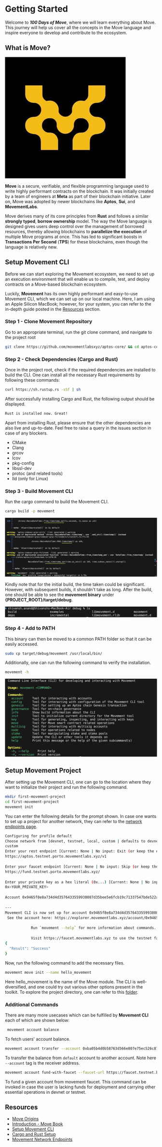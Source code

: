 # Getting Started

Welcome to **_100 Days of Move_**, where we will learn everything about Move. This journey will help us cover all the concepts in the Move language and inspire everyone to develop and contribute to the ecosystem.

## What is Move?

![](assets/20250102_173148_movement-labs_cover.webp)

**Move** is a secure, verifiable, and flexible programming language used to write highly performant contracts on the blockchain. It was initially created by a team of engineers at **Meta** as part of their blockchain initiative. Later on, Move was adopted by newer blockchains like **Aptos**, **Sui**, and **MovementLabs**.

Move derives many of its core principles from **Rust** and follows a similar **strongly typed**, **borrow ownership** model. The way the Move language is designed gives users deep control over the management of borrowed resources, thereby allowing blockchains to **parallelize the execution** of multiple Move programs at once. This has led to significant boosts in **Transactions Per Second** (**TPS**) for these blockchains, even though the language is relatively new.

## Setup Movement CLI

Before we can start exploring the Movement ecosystem, we need to set up an execution environment that will enable us to compile, test, and deploy contracts on a Move-based blockchain ecosystem.

Luckily, **Movement** has its own highly performant and easy-to-use Movement CLI, which we can set up on our local machine. Here, I am using an Apple Silicon MacBook; however, for your system, you can refer to the in-depth guide posted in the [Resources](#resources) section.

### Step 1 - Clone Movement Repository

Go to an appropriate terminal, run the git clone command, and navigate to the project root

```bash
git clone https://github.com/movementlabsxyz/aptos-core/ && cd aptos-core
```

### Step 2 - Check Dependencies (Cargo and Rust)

Once in the project root, check if the required dependencies are installed to build the CLI. One can install all the necessary Rust requirements by following these commands:

```bash
curl https://sh.rustup.rs -sSf | sh
```

After successfully installing Cargo and Rust, the following output should be displayed.

```bash
Rust is installed now. Great!
```

Apart from installing Rust, please ensure that the other dependencies are also live and up-to-date. Feel free to raise a query in the issues section in case of any blockers.

* CMake
* Clang
* grcov
* lcov
* pkg-config
* libssl-dev
* protoc (and related tools)
* lld (only for Linux)

### Step 3 - Build Movement CLI

Run the cargo command to build the Movement CLI.

```bash
cargo build -p movement
```

![](assets/20250102_183043_cargo-build-output.png)

Kindly note that for the initial build, the time taken could be significant. However, with subsequent builds, it shouldn't take as long. After the build, one should be able to see the **movement binary** under **{PROJECT_ROOT}/target/debug**.

![](assets/20250102_183349_debug-build-output.png)

### Step 4 - Add to PATH

This binary can then be moved to a common PATH folder so that it can be easily accessed.

```bash
sudo cp target/debug/movement /usr/local/bin/
```

Additionally, one can run the following command to verify the installation.

```bash
movement -h
```

![Output for Movement Help Command](assets/20250102_183648_movement-cli-output.png)

## Setup Movement Project

After setting up the Movement CLI, one can go to the location where they want to initialize their project and run the following command.

```bash
mkdir first-movement-project
cd first-movement-project
movement init
```

You can enter the following details for the prompt shown. In case one wants to set up a project for another network, they can refer to the [network endpoints page](https://docs.movementnetwork.xyz/devs/networkEndpoints).

```bash
Configuring for profile default
Choose network from [devnet, testnet, local, custom | defaults to devnet]. For testnet, start over and run movement init --skip-faucet
custom
Enter your rest endpoint [Current: None | No input: Exit (or keep the existing if present)]
https://aptos.testnet.porto.movementlabs.xyz/v1

Enter your faucet endpoint [Current: None | No input: Skip (or keep the existing one if present) | 'skip' to not use a faucet]
https://fund.testnet.porto.movementlabs.xyz/

Enter your private key as a hex literal (0x...) [Current: None | No input: Generate new key (or keep one if present)]
0x<YOUR_PRIVATE_KEY>

Account 0x9465f8e8a734d4d3576433559938087d35bee5e6fcb19c71337547bde522a457 has been already found onchain

---
Movement CLI is now set up for account 0x9465f8e8a734d4d3576433559938087d35bee5e6fcb19c71337547bde522a457 as profile default!
 See the account here: https://explorer.movementlabs.xyz/account/0x9465f8e8a734d4d3576433559938087d35bee5e6fcb19c71337547bde522a457?network=custom
 
            Run `movement --help` for more information about commands. 
 
            Visit https://faucet.movementlabs.xyz to use the testnet faucet.
{
  "Result": "Success"
}
```

Now, run the following command to add the necessary files.

```bash
movement move init --name hello_movement
```

Here hello_movement is the name of the Move module. The CLI is well-diversified, and one could try out various other options present in the toolkit. To explore the project directory, one can refer to this [folder](../demos/getting-started).

### Additional Commands

There are many more usecases which can be fulfilled by **Movement CLI** each of which are shown below:

```bash
 movement account balance  
```

To fetch users' account balance.

```bash
movement account transfer --account 0xba05b4d0b58763d566e807e75ec526c87a4a5645da406ccd6cf70309f1154f8a --amount 100000000
```

To transfer the balance from `default` account to another account. Note here `--account` tag is the receiver address.

```bash
movement account fund-with-faucet --faucet-url https://faucet.testnet.bardock.movementnetwork.xyz/ --account 0xba05b4d0b58763d566e807e75ec526c87a4a5645da406ccd6cf70309f1154f8a
```

To fund a given account from movement faucet. This command can be invoked in case the user is lacking funds for deployment and carrying other essential operations in devnet or testnet.

## Resources<a id="resources"></a>

- [Move Origins](https://www.halborn.com/blog/post/what-is-the-move-programming-language)
- [Introduction - Move Book](https://move-language.github.io/move/introduction.html)
- [Setup Movement CLI](https://docs.movementnetwork.xyz/devs/movementcli)
- [Cargo and Rust Setup](https://doc.rust-lang.org/cargo/getting-started/installation.html)
- [Movement Network Endpoints](https://docs.movementnetwork.xyz/devs/networkEndpoints)
